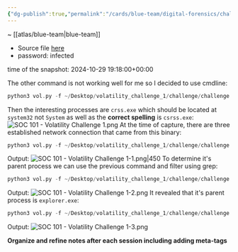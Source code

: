 ```yaml
---
{"dg-publish":true,"permalink":"/cards/blue-team/digital-forensics/challenges/soc-101-volatility-challenge-1/"}
---
```


~ [[atlas/blue-team\|blue-team]]

- Source file [here](https://drive.google.com/file/d/1Vl2mT0ZDb6HrKZqSZKCJjRUjdknWUUL_/view)
- password: infected

time of the snapshot: 2024-10-29 19:18:00+00:00


The other command is not working well for me so I decided to use cmdline:

```C
python3 vol.py -f ~/Desktop/volatility_challenge_1/challenge/challenge.vmem windows.cmdline
```

Then the interesting processes are `crss.exe` which should be located at `system32` not `System` as well as the **correct spelling** is `csrss.exe`:
![SOC 101 - Volatility Challenge 1.png](/img/user/cards/blue-team/digital-forensics/images/SOC%20101%20-%20Volatility%20Challenge%201.png)
At the time of capture, there are three established network connection that came from this binary:
```python
python3 vol.py -f ~/Desktop/volatility_challenge_1/challenge/challenge.vmem windows.netstat | grep -E "5676|3076
```

Output:
![SOC 101 - Volatility Challenge 1-1.png|450](/img/user/cards/blue-team/digital-forensics/images/SOC%20101%20-%20Volatility%20Challenge%201-1.png)
To determine it's parent process we can use the previous command and filter using grep:

```python
python3 vol.py -f ~/Desktop/volatility_challenge_1/challenge/challenge.vmem windows.cmdline | grep -E "3076|5676"
```

Output:
![SOC 101 - Volatility Challenge 1-2.png](/img/user/cards/blue-team/digital-forensics/images/SOC%20101%20-%20Volatility%20Challenge%201-2.png)
It revealed that it's parent process is `explorer.exe`:
```python
python3 vol.py -f ~/Desktop/volatility_challenge_1/challenge/challenge.vmem windows.pslist | grep -E "1560"
```

Output:
![SOC 101 - Volatility Challenge 1-3.png](/img/user/cards/blue-team/digital-forensics/images/SOC%20101%20-%20Volatility%20Challenge%201-3.png)



**Organize and refine notes after each session including adding meta-tags**

